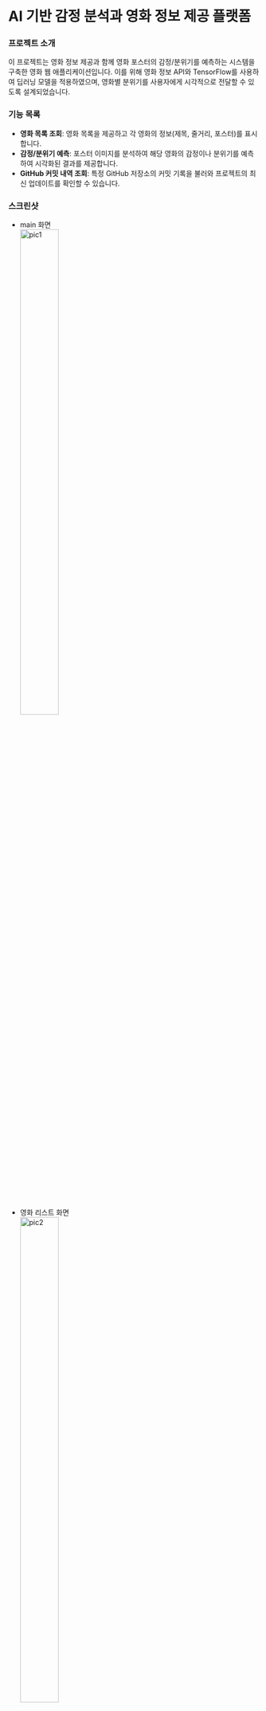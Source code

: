 # AI 기반 감정 분석과 영화 정보 제공 플랫폼

### 프로젝트 소개

이 프로젝트는 영화 정보 제공과 함께 영화 포스터의 감정/분위기를 예측하는 시스템을 구축한 영화 웹 애플리케이션입니다.
이를 위해 영화 정보 API와 TensorFlow를 사용하여 딥러닝 모델을 적용하였으며, 영화별 분위기를 사용자에게 시각적으로 전달할 수 있도록 설계되었습니다.

### 기능 목록

- **영화 목록 조회**: 영화 목록을 제공하고 각 영화의 정보(제목, 줄거리, 포스터)를 표시합니다.
- **감정/분위기 예측**: 포스터 이미지를 분석하여 해당 영화의 감정이나 분위기를 예측하여 시각화된 결과를 제공합니다.
- **GitHub 커밋 내역 조회**: 특정 GitHub 저장소의 커밋 기록을 불러와 프로젝트의 최신 업데이트를 확인할 수 있습니다.

### 스크린샷

- main 화면  
  <img src="popcorn-portal/public/images/popcornportal1.png" width="40%" height="50%" title="pic1" alt="pic1"></img><br/>

- 영화 리스트 화면  
  <img src="popcorn-portal/public/images/popcornportal2.png" width="40%" height="50%" title="pic2" alt="pic2"></img><br/>

- About 화면  
  <img src="popcorn-portal/public/images/popcornportal3.png" width="40%" height="50%" title="pic3" alt="pic3"></img><br/>

- About -> 개발 노트 더보기 팝업창 화면  
  <img src="popcorn-portal/public/images/popcornportal4.png" width="40%" height="50%" title="pic4" alt="pic4"></img><br/>

### 설치 및 실행 방법

이 프로젝트는 **React**와 **Python - TensorFlow** 기반으로 구성되어 있습니다.

1. 백엔드(Flask & TensorFlow) 설정

- 프로젝트 디렉토리에서 가상환경을 설정하고 활성화합니다.

```bash
python -m venv venv # 가상환경 생성
source venv/Scripts/activate # 가상환경 활성화
```

- 필요한 Python 패키지를 설치합니다.

```bash
pip install -r requirements.txt
```

- Flask 서버를 실행합니다.

```bash
python app.py
```

서버가 정상적으로 실행되면 _http://localhost:5000_ 에서 API를 확인할 수 있습니다.

2. 프론트엔드 실행 (React)

- React 앱 디렉토리에서 패키지를 설치합니다.

```bash
npm install
```

- React 개발 서버를 시작합니다.

```bash
npm start
```

브라우저에서 *http://localhost:3000*으로 이동하여 프론트엔드를 확인할 수 있습니다.

### 기술 스택 및 오픈소스

아래는 사용된 주요 오픈소스와 데이터셋입니다.

- FER-2013 데이터셋

  - URL : https://www.kaggle.com/datasets/deadskull7/fer2013#fer2013.csv
  - 설명 : 얼굴 이미지에서 감정을 인식하기 위해 사용되는 표준 데이터셋으로 Kaggle에서 제공하며, 48x48 크기의 흑백 이미지와 7개의 감정 클래스(Angry, Disgust, Fear, Happy, Sad, Surprise, Neutral)로 구성되어 있다. 감정 분석, 컴퓨터 비전 및 딥러닝 모델 훈련에 널리 활용된다.
  - 사용법
    1.  Kaggle에서 fer2013.csv 파일을 다운로드하고, 모델 훈련을 위한 프로젝트 디렉토리에 저장
    2.  pandas를 사용해 데이터를 로드한 후, pixels 열을 통해 이미지를 배열 형태로 변환하고, emotion 열을 통해 라벨 부여
    3.  전처리된 데이터를 train_test_split으로 학습/검증 세트로 분리하고, 딥러닝 모델에 입력해 학습한다.

- TensorFlow

  - URL : https://www.tensorflow.org
  - 설명 : 오픈 소스 머신러닝 프레임워크로, 다양한 머신러닝 및 딥러닝 모델을 구축하고 훈련시키는 데 사용된다. 특히 대규모 데이터셋을 처리하고, 복잡한 수치 연산을 효율적으로 수행할 수 있는 기능을 제공한다.
  - 사용법 : pip를 사용하여 설치할 수 있으며, pip install tensorflow 명령어로 설치 후, 필요한 모듈을 임포트하여 모델을 구성하고 훈련할 수 있다.

- Flask

  - URL: https://flask.palletsprojects.com/
  - 설명: Flask는 파이썬으로 작성된 경량 웹 프레임워크로, 웹 애플리케이션과 RESTful API를 쉽게 개발할 수 있도록 도와준다. 간단한 구조로 빠른 개발이 가능하며, 필요에 따라 다양한 확장 기능을 추가할 수 있다.
  - 사용법: pip install Flask 명령어로 Flask를 설치한 후, 기본적인 Flask 애플리케이션을 생성하고 라우트를 설정하여 사용할 수 있다.

- Create React App

  - URL : https://github.com/facebook/create-react-app
  - 설명 : React 애플리케이션을 손쉽게 설정할 수 있도록 도와주는 기본 템플릿 생성 도구로 복잡한 설정 없이 빠르게 개발을 시작할 수 있다.
  - 사용법 : cmd에서 npx create-react-app my-app 실행하여 기본 템플릿 생성

- React Router

  - URL : https://github.com/remix-run/react-router
  - 설명 : SPA(Single Page Application)에서 페이지 간의 탐색을 관리하는 라이브러리
  - 사용법
    1.  npm install react-router-dom으로 설치
    2.  BrowserRouter, Router 컴포넌트를 사용하여 라우팅 설정

- Redux

  - URL : https://github.com/reduxjs/redux
  - 설명 : 애플리케이션의 상태 관리를 도와주는 라이브러리
  - 사용법
    1.  npm install npm install @reduxjs/toolkit react-redux로 설치
    2.  중앙에서 상태를 관리할 수 있는 스토어 설정

- Material-UI

  - URL : https://mui.com/material-ui/material-icons/?query=abou
  - 설명 : Google의 Material Desingn을 기반으로 한 React UI 프레임워크
  - 사용법
    1.  npm install @mui/material @emotion/react @emaotion/styed, @mui/icons-material
    2.  컴포넌트를 불러와 사용

- Axios

  - URL : https://github.com/axios/axios
  - 설명 : HTTP 요청을 간편하게 처리할 수 있는 라이브러리로 API 통신에 유용하다.
  - 사용법
    1.  npm install axios로 설치
    2.  API 호출을 통해 데이터 가져오기

- 데이터 API

  - URL : https://yts.mx/api#list_movies
  - 설명 : 영화 데이터 API
    <br>
  - URL : https://api.github.com/repos/{유저명}/{저장소명}/commits
  - 설명 : Github 특정 저장소의 커밋역 불러오는 API

### 구조 및 설계

<div style="border:1px solid #ddd; padding: 16px; border-radius: 8px; background-color: #f9f9f9;">

```plaintext
popcorn-portal/
├── node_modules/
├── public/
└── src/
    ├── components/
    │   ├── dialogs/
    │   │   ├── CustomDialog.js          # 사용자 정의 다이얼로그 컴포넌트
    │   │   ├── FeatureDialog.js          # 기능 설명을 위한 다이얼로그
    │   │   ├── MoreInfoDialog.js         # 추가 정보 제공 다이얼로그
    │   │   └── OpenSourceDialog.js       # 오픈소스 관련 다이얼로그
    │   ├── About.js                      # 소개 페이지 컴포넌트
    │   ├── Footer.js                     # 페이지 하단의 Footer 컴포넌트
    │   ├── Home.js                       # 홈 페이지 컴포넌트
    │   ├── MovieList.js                  # 영화 목록을 렌더링하는 컴포넌트
    │   ├── Movies.js                     # 영화 정보 관리 컴포넌트
    │   ├── Navigation.js                 # 네비게이션 바 컴포넌트
    │   └── slices/
    │       ├── commitSlice.js            # GitHub 커밋 데이터 관리 Redux Slice
    │       └── movieSlice.js             # 영화 데이터 관리 Redux Slice
    ├── App.js                            # 메인 App 컴포넌트
    ├── index.js                          # React 엔트리 파일
    └── store.js                          # Redux 스토어 설정

server/
├── dataset/
│   └── fer2013.csv                       # 감정 예측을 위한 데이터셋
├── models/
│   ├── __init__.py                       # 모델 초기화 파일
│   ├── emotionModel_weights.h5           # 감정 예측 모델 가중치 파일
│   ├── emotionModel.py                   # 감정 예측 모델 파일
│   ├── emotionOutputModel.py             # 예측 결과 출력 모델
├── routes/
│    ├── __init__.py                      # 라우트 초기화 파일
│    └── movieRoutes.py                   # 영화 관련 API 라우트
├── train/
│    └── train_emotion_model.py           # 감정 예측 모델 훈련 파일
├── app.py                                # Flask 서버 실행
├── config.py                             # 경로 지정 파일
└── requirements.txt                      # 패키지 파일
```

</div>

### 향후 개선 사항

- UI 정리 : UI 디자인을 개선하여 사용자 경험 향상
- 필터 기능 : 영화 장르, 감정 등의 필터를 추가해 검색 최적화
- 검색 기능 : 사용자들이 영화를 검색할 수 있도록 검색 기능 추가
